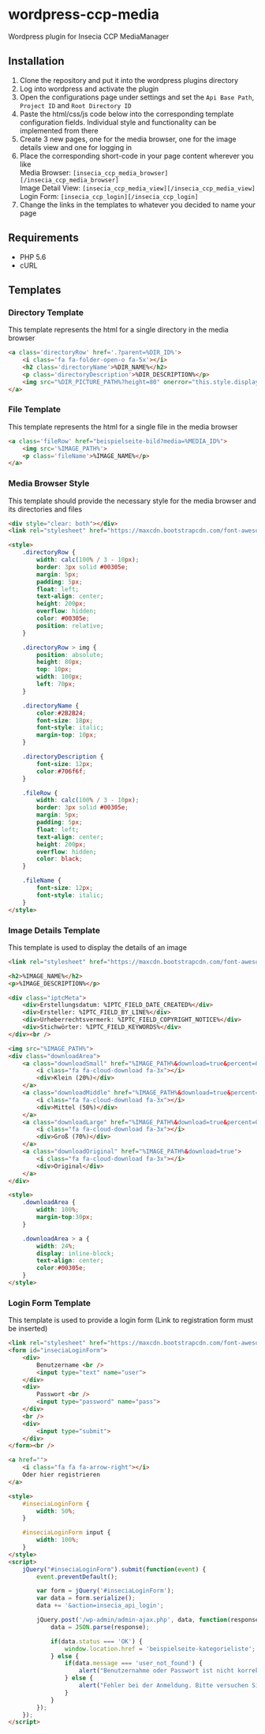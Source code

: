 # wordpress-ccp-media
Wordpress plugin for Insecia CCP MediaManager

## Installation
1. Clone the repository and put it into the wordpress plugins directory
2. Log into wordpress and activate the plugin
3. Open the configurations page under settings and set the `Api Base Path`, `Project ID` and `Root Directory ID`
4. Paste the html/css/js code below into the corresponding template configuration fields. Individual style and functionality can be implemented from there
5. Create 3 new pages, one for the media browser, one for the image details view and one for logging in
6. Place the corresponding short-code in your page content wherever you like <br />
Media Browser: `[insecia_ccp_media_browser][/insecia_ccp_media_browser]` <br />
Image Detail View: `[insecia_ccp_media_view][/insecia_ccp_media_view]` <br />
Login Form: `[insecia_ccp_login][/insecia_ccp_login]`
7. Change the links in the templates to whatever you decided to name your page

## Requirements
* PHP 5.6
* cURL

## Templates
### Directory Template
This template represents the html for a single directory in the media browser
```html
<a class='directoryRow' href='.?parent=%DIR_ID%'>
    <i class='fa fa-folder-open-o fa-5x'></i>
    <h2 class='directoryName'>%DIR_NAME%</h2>
    <p class='directoryDescription'>%DIR_DESCRIPTION%</p>
    <img src="%DIR_PICTURE_PATH%?height=80" onerror="this.style.display='none'">
</a>
```

### File Template
This template represents the html for a single file in the media browser
```html
<a class='fileRow' href="beispielseite-bild?media=%MEDIA_ID%">
    <img src='%IMAGE_PATH%'>
    <p class='fileName'>%IMAGE_NAME%</p>
</a>
```

### Media Browser Style
This template should provide the necessary style for the media browser and its directories and files
```html
<div style="clear: both"></div>
<link rel="stylesheet" href="https://maxcdn.bootstrapcdn.com/font-awesome/4.7.0/css/font-awesome.min.css">

<style>
    .directoryRow {
        width: calc(100% / 3 - 10px);
        border: 3px solid #00305e;
        margin: 5px;
        padding: 5px;
        float: left;
        text-align: center;
        height: 200px;
        overflow: hidden;
        color: #00305e;
        position: relative;
    }

    .directoryRow > img {
        position: absolute; 
        height: 80px;
        top: 10px; 
        width: 100px; 
        left: 70px;
    }

    .directoryName {
        color:#2B2B24;
        font-size: 18px;
        font-style: italic;   
        margin-top: 10px;
    }

    .directoryDescription {
        font-size: 12px;
        color:#706f6f;
    }

    .fileRow {
        width: calc(100% / 3 - 10px);
        border: 3px solid #00305e;
        margin: 5px;
        padding: 5px;
        float: left;
        text-align: center;
        height: 200px;
        overflow: hidden;
        color: black;
    }

    .fileName {
        font-size: 12px;
        font-style: italic;   
    }
</style>
```

### Image Details Template
This template is used to display the details of an image
```html
<link rel="stylesheet" href="https://maxcdn.bootstrapcdn.com/font-awesome/4.7.0/css/font-awesome.min.css">

<h2>%IMAGE_NAME%</h2>
<p>%IMAGE_DESCRIPTION%</p>

<div class="iptcMeta">
    <div>Erstellungsdatum: %IPTC_FIELD_DATE_CREATED%</div>
    <div>Ersteller: %IPTC_FIELD_BY_LINE%</div>
    <div>Urheberrechtsvermerk: %IPTC_FIELD_COPYRIGHT_NOTICE%</div>
    <div>Stichwörter: %IPTC_FIELD_KEYWORDS%</div>
</div><br />

<img src="%IMAGE_PATH%">
<div class="downloadArea">
    <a class="downloadSmall" href="%IMAGE_PATH%&download=true&percent=0.2">
        <i class="fa fa-cloud-download fa-3x"></i>
        <div>Klein (20%)</div>
    </a>
    <a class="downloadMiddle" href="%IMAGE_PATH%&download=true&percent=0.5">
        <i class="fa fa-cloud-download fa-3x"></i>
        <div>Mittel (50%)</div>
    </a>
    <a class="downloadLarge" href="%IMAGE_PATH%&download=true&percent=0.7">
        <i class="fa fa-cloud-download fa-3x"></i>
        <div>Groß (70%)</div>
    </a>
    <a class="downloadOriginal" href="%IMAGE_PATH%&download=true">
        <i class="fa fa-cloud-download fa-3x"></i>
        <div>Original</div>
    </a>
</div>

<style>
    .downloadArea {
        width: 100%;
        margin-top:30px;
    }

    .downloadArea > a {
        width: 24%;
        display: inline-block;
        text-align: center;
        color:#00305e;
    }
</style>
```

### Login Form Template
This template is used to provide a login form 
(Link to registration form must be inserted)
```html
<link rel="stylesheet" href="https://maxcdn.bootstrapcdn.com/font-awesome/4.7.0/css/font-awesome.min.css">
<form id="inseciaLoginForm">
    <div>
        Benutzername <br />
        <input type="text" name="user">
    </div>
    <div>
        Passwort <br />
        <input type="password" name="pass">
    </div>
    <br />
    <div>
        <input type="submit">
    </div>
</form><br />

<a href="">
    <i class="fa fa fa-arrow-right"></i>
    Oder hier registrieren
</a>

<style>
    #inseciaLoginForm {
        width: 50%;
    }

    #inseciaLoginForm input {
        width: 100%;
    }
</style>
<script>
    jQuery("#inseciaLoginForm").submit(function(event) {
        event.preventDefault();

        var form = jQuery('#inseciaLoginForm');
        var data = form.serialize();
        data += '&action=insecia_api_login';

        jQuery.post('/wp-admin/admin-ajax.php', data, function(response) {
            data = JSON.parse(response);

            if(data.status === 'OK') {
                window.location.href = 'beispielseite-kategorieliste';
            } else {
                if(data.message === 'user_not_found') {
                    alert("Benutzernahme oder Passwort ist nicht korrekt");
                } else {
                    alert("Fehler bei der Anmeldung. Bitte versuchen Sie es später erneut");
                }
            }      
        });
    });
</script>
```
